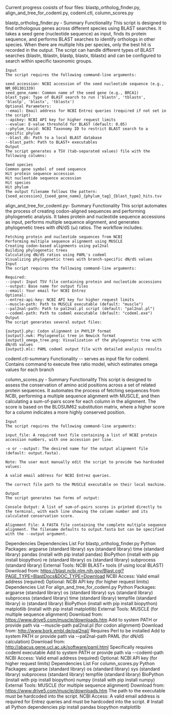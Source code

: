 Current progress cosists of four files: blastp_ortholog_finder.py, align_and_tree_for_codeml.py, codeml.ctl, column_scores.py

blastp_ortholog_finder.py - Summary
Functionality
This script is designed to find orthologous genes across different species using BLAST searches. It takes a seed gene (nucleotide sequence) as input, finds its protein sequence, and performs BLAST searches to identify orthologs in other species. When there are multiple hits per species, only the best hit is recorded in the output. The script can handle different types of BLAST searches (blastn, tblastn, blastp, blastx, tblastx) and can be configured to search within specific taxonomic groups.

	Input
	The script requires the following command-line arguments:

	seed_accession: NCBI accession of the seed nucleotide sequence (e.g., NM_001301339)
	seed_gene_name: Common name of the seed gene (e.g., BRCA1)
	blast_type: Type of BLAST search to run ('blastn', 'tblastn', 'blastp', 'blastx', 'tblastx')
	Optional Parameters:
	--email: Email address for NCBI Entrez queries (required if not set in the script)
	--apikey: NCBI API key for higher request limits
	--evalue: E-value threshold for BLAST (default: 0.05)
	--phylum_taxid: NCBI Taxonomy ID to restrict BLAST search to a specific phylum
	--blast_db: Path to a local BLAST database
	--blast_path: Path to BLAST+ executables
	Output
	The script generates a TSV (tab-separated values) file with the following columns:

	Seed species
	Common gene symbol of seed sequence
	Hit protein sequence accession
	Hit nucleotide sequence accession
	Hit species
	Hit phylum
	The output filename follows the pattern: {seed_accession}_{seed_gene_name}_{phylum_tag}_{blast_type}_hits.tsv

align_and_tree_for_codeml.py- Summary
Functionality
This script automates the process of creating codon-aligned sequences and performing phylogenetic analysis. It takes protein and nucleotide sequence accessions as input, performs multiple sequence alignment, and generates phylogenetic trees with dN/dS (ω) ratios. The workflow includes:

	Fetching protein and nucleotide sequences from NCBI
	Performing multiple sequence alignment using MUSCLE
	Creating codon-based alignments using pal2nal
	Building phylogenetic trees
	Calculating dN/dS ratios using PAML's codeml
	Visualizing phylogenetic trees with branch-specific dN/dS values
	Input
	The script requires the following command-line arguments:

	Required:
	--input: Input TSV file containing protein and nucleotide accessions
	--output: Base name for output files
	--email: Your email for NCBI Entrez
	Optional:
	--entrez-api-key: NCBI API key for higher request limits
	--muscle-path: Path to MUSCLE executable (default: "muscle")
	--pal2nal-path: Path to pal2nal.pl script (default: "pal2nal.pl")
	--codeml-path: Path to codeml executable (default: "codeml.exe")
	Output
	The script generates several output files:

	{output}.phy: Codon alignment in PHYLIP format
	{output}.nwk: Phylogenetic tree in Newick format
	{output}_omega_tree.png: Visualization of the phylogenetic tree with dN/dS values
	{output}.mlc: PAML codeml output file with detailed analysis results


codeml.ctl-summary
Functionality -- serves as input file for codeml. Contains command to execute free ratio model, which estimates omega values for each branch 

column_scores.py - Summary
Functionality
This script is designed to assess the conservation of amino acid positions across a set of related protein sequences. It automates the process of fetching sequences from NCBI, performing a multiple sequence alignment with MUSCLE, and then calculating a sum-of-pairs score for each column in the alignment. The score is based on the BLOSUM62 substitution matrix, where a higher score for a column indicates a more highly conserved position.

	Input
	The script requires the following command-line arguments:
	
	input_file: A required text file containing a list of NCBI protein accession numbers, with one accession per line.
	
	-o or --output: The desired name for the output alignment file (default: output.fasta).
	
	Note: The user must manually edit the script to provide two hardcoded values:
	
	A valid email address for NCBI Entrez queries.
	
	The correct file path to the MUSCLE executable on their local machine.
	
	Output
	The script generates two forms of output:
	
	Console Output: A list of sum-of-pairs scores is printed directly to the terminal, with each line showing the column number and its calculated conservation score.
	
	Alignment File: A FASTA file containing the complete multiple sequence alignment. The filename defaults to output.fasta but can be specified with the --output argument.


Dependencies
	Dependencies List For blastp_ortholog_finder.py
		Python Packages:
			argparse (standard library)
			sys (standard library)
			time (standard library)
			pandas (install with pip install pandas)
			BioPython (install with pip install biopython)
			re (standard library)
			os (standard library)
			subprocess (standard library)
		External Tools:
			NCBI BLAST+ tools (if using local BLAST) Download from: https://blast.ncbi.nlm.nih.gov/Blast.cgi?PAGE_TYPE=BlastDocs&DOC_TYPE=Download
			NCBI Access: Valid email address (required)
			Optional: NCBI API key (for higher request limits)
	Dependencies List For align_and_tree_for_codeml.py
		Python Packages:
			argparse (standard library)
			os (standard library)
			sys (standard library)
			subprocess (standard library)
			time (standard library)
			tempfile (standard library)
			io (standard library)
			BioPython (install with pip install biopython)
			matplotlib (install with pip install matplotlib)
		External Tools:
			MUSCLE (for multiple sequence alignment) Download from: https://www.drive5.com/muscle/downloads.htm
				Add to system PATH or provide path via --muscle-path
			pal2nal.pl (for codon alignment) Download from: http://www.bork.embl.de/pal2nal/
				Requires Perl to be installed
				Add to system PATH or provide path via --pal2nal-path
			PAML (for dN/dS calculation) Download from: http://abacus.gene.ucl.ac.uk/software/paml.html
				Specifically requires codeml executable
				Add to system PATH or provide path via --codeml-path
			NCBI Access: Valid email address (required)
			Optional: NCBI API key (for higher request limits)
	Dependencies List For column_scores.py
		Python Packages:
			argparse (standard library)
			os (standard library)
			sys (standard library)
			subprocess (standard library)
			tempfile (standard library)
			BioPython (install with pip install biopython)
			numpy (install with pip install numpy)
		External Tools:
			MUSCLE (for multiple sequence alignment)
				Download from: https://www.drive5.com/muscle/downloads.htm
				The path to the executable must be hardcoded into the script.
			NCBI Access: A valid email address is required for Entrez queries and must be hardcoded into the script.
	# Install all Python dependencies
	pip install pandas biopython matplotlib
